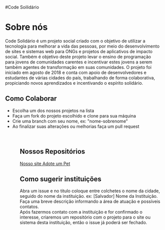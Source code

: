 #Code Soilidário

<h1>Sobre nós</h1>
<p>Code Solidário é um projeto social criado com o objetivo de utilizar a tecnologia para melhorar a vida das pessoas, por meio do desenvolvimento de sites e sistemas web para ONGs e projetos de aplicativos de impacto social. Também é objetivo deste projeto levar o ensino de programação para jovens de comunidades carentes e incentivar estes jovens a serem também agentes de transformação em suas comunidades. O projeto foi iniciado em agosto de 2018 e conta com apoio de desenvolvedores e estudantes de várias cidades do país, trabalhando de forma colaborativa, propiciando novos aprendizados e incentivando o espírito solidário.</p>

<h2>Como Colaborar</h2>
<ul><li> Escolha um dos nossos projetos na lista</li>
<li>Faça um fork do projeto escolhido e clone para sua máquina</li>
<li> Crie uma branch com seu nome, ex: "nome-sobrenome"</li>
<li> Ao finalizar suas alterações ou melhorias faça um pull request</li>
<ul>
<br>
<h2> Nossos Repositórios</h2>
<a href="https://github.com/CodeSolidario/CodeSolidario.github.io"> Nosso site </a>
<a href="https://github.com/CodeSolidario/adoteUmPet"> Adote um Pet </a>
<br>
<h2>Como sugerir instituições </h2>
<p> Abra um issue e no titulo coloque entre colchetes o nome da cidade, seguido do nome da instituição. ex: [Salvador] Nome da Instituição.<br>
Faça uma breve descrição informando a área de atuação e possíveis contatos. <br>
Após fazermos contato com a instituição e for confirmado o interesse, criaremos um repositório com o projeto para o site ou sistema desta instituição, então o issue já poderá ser fechado.<p>

